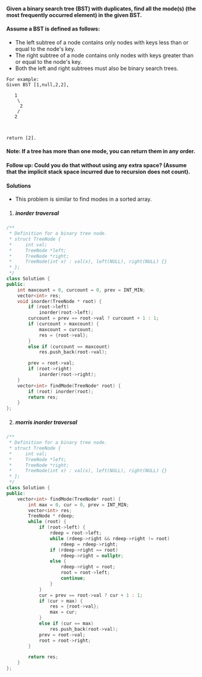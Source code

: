 #### Given a binary search tree (BST) with duplicates, find all the mode(s) (the most frequently occurred element) in the given BST.

#### Assume a BST is defined as follows:

-    The left subtree of a node contains only nodes with keys less than or equal to the node's key.
-    The right subtree of a node contains only nodes with keys greater than or equal to the node's key.
-    Both the left and right subtrees must also be binary search trees.

 

```
For example:
Given BST [1,null,2,2],

   1
    \
     2
    /
   2

 

return [2].
```

#### Note: If a tree has more than one mode, you can return them in any order.

#### Follow up: Could you do that without using any extra space? (Assume that the implicit stack space incurred due to recursion does not count).


#### Solutions

- This problem is similar to find modes in a sorted array.

1. ##### inorder traversal

```cpp
/**
 * Definition for a binary tree node.
 * struct TreeNode {
 *     int val;
 *     TreeNode *left;
 *     TreeNode *right;
 *     TreeNode(int x) : val(x), left(NULL), right(NULL) {}
 * };
 */
class Solution {
public:
    int maxcount = 0, curcount = 0, prev = INT_MIN;
    vector<int> res;
    void inorder(TreeNode * root) {
        if (root->left)
            inorder(root->left);
        curcount = prev == root->val ? curcount + 1 : 1;
        if (curcount > maxcount) {
            maxcount = curcount;
            res = {root->val};
        }
        else if (curcount == maxcount)
            res.push_back(root->val);

        prev = root->val;
        if (root->right)
            inorder(root->right);
    }
    vector<int> findMode(TreeNode* root) {
        if (root) inorder(root);
        return res;
    }
};
```

2. ##### morris inorder traversal

```cpp
/**
 * Definition for a binary tree node.
 * struct TreeNode {
 *     int val;
 *     TreeNode *left;
 *     TreeNode *right;
 *     TreeNode(int x) : val(x), left(NULL), right(NULL) {}
 * };
 */
class Solution {
public:
    vector<int> findMode(TreeNode* root) {
        int max = 0, cur = 0, prev = INT_MIN;
        vector<int> res;
        TreeNode * rdeep;
        while (root) {
            if (root->left) {
                rdeep = root->left;
                while (rdeep->right && rdeep->right != root)
                    rdeep = rdeep->right;
                if (rdeep->right == root)
                    rdeep->right = nullptr;
                else {
                    rdeep->right = root;
                    root = root->left;
                    continue;
                }
            }
            cur = prev == root->val ? cur + 1 : 1;
            if (cur > max) {
                res = {root->val};
                max = cur;
            }
            else if (cur == max)
                res.push_back(root->val);
            prev = root->val;
            root = root->right;
        }

        return res;
    }
};
```